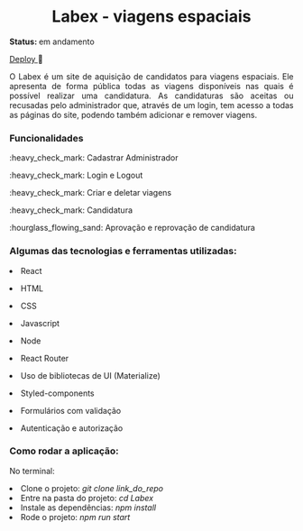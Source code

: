 <h1 align="center"> Labex - viagens espaciais</h1>
<p><b>Status: </b>em andamento</p>

<a href="http://jumbled-afterthought.surge.sh/"> Deploy </a> :rocket: 
<p align="justify"> O Labex é um site de aquisição de candidatos para viagens espaciais. Ele apresenta de forma pública todas as viagens disponíveis nas quais é possível realizar uma candidatura. As candidaturas são aceitas ou recusadas pelo administrador que, através de um login, tem acesso a todas as páginas do site, podendo também adicionar e remover viagens. </p>

<h3>Funcionalidades</h3>
<p>:heavy_check_mark: Cadastrar Administrador </p>
<p>:heavy_check_mark: Login e Logout </p>
<p>:heavy_check_mark: Criar e deletar viagens </p>
<p>:heavy_check_mark: Candidatura</p>
<p>:hourglass_flowing_sand: Aprovação e reprovação de candidatura </p>

<h3>Algumas das tecnologias e ferramentas utilizadas: </h3>
<li> React </p>
<li> HTML</p>
<li> CSS</p>
<li> Javascript</p>
<li> Node</p>
<li> React Router </p>
<li> Uso de bibliotecas de UI (Materialize)</p>
<li> Styled-components</p>
<li> Formulários com validação</p>
<li> Autenticação e autorização</p>

<h3>Como rodar a aplicação: </h3>
<p>No terminal: </p>
<li> Clone o projeto: <i>git clone link_do_repo</i></li>
<li> Entre na pasta do projeto: <i>cd Labex</i></li>
<li> Instale as dependências: <i>npm install</i></li>
<li> Rode o projeto: <i>npm run start</i></li>



